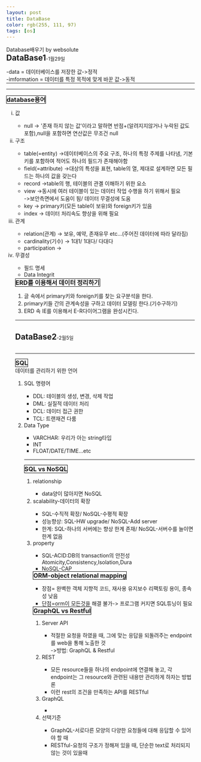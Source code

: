 ```yaml
---
layout: post
title: DataBase
color: rgb(255, 111, 97)
tags: [os]
---
```

<head>Database배우기 by websolute</head>
<meta charset = "utf-8">
<style> 
p {
    border-bottom: gray solid 2px;
}
h3 {
    border:1px black ridge;
    display: inline;
}
h2 {
    display: inline;
}
span {
    font-size: 13px;
}
</style>
<br>
<h2>DataBase1</h2><span>-1월29일</span>
<p>
-data = 데이터베이스를 저장한 값->정적 <br>
-imformation = 데이터를 특정 목적에 맞게 바꾼 값->동적</p>
<p>
<h3>database용어</h3><br>
<ol type="i">
<li>값</li>
<ul>
<li>null -> '존재 하지 않는 값'이라고 말하면 반점+(알려지지않거나 누락된 값도 포함),null을 포함하면 연산값은 무조건 null</li>
</ul>
<li>구조</li>
<ul>
<li>table(=entity)  ->데이터베이스의 주요 구조, 하나의 특정 주제를 나타냄, 기본키를 포함하여 적어도 하나의 필드가 존재해야함</li>
<li>field(=attribute)  ->대상의 특성을 표현, table의 열, 제대로 설계하면 모든 필드는 하나의 값을 갖는다</li>
<li>record  ->table의 행, 테이블의 관곌 이해하기 위한 요소</li>
<li>view  ->동시에 여러 테이블이 있는 데이터 작업 수행을 하기 위해서 필요<br>
          ->보안측면에서 도움이 됨/ 데이터 무결성에 도움</li>
<li>key  -> primary키(모든 table이 보유)와 foreign키가 있음</li>
<li>index  -> 데이터 처리속도 향상을 위해 필요</li>
</ul>
<li>관계</li>
<ul>
<li>relation(관계) -> 보유, 예약, 존재유무 etc...(주어진 데이터에 따라 달라짐)</li>
<li>cardinality(기수)  -> 1대1/ 1대다/ 다대다</li>
<li>participation  -></li>
</ul>
<li>무결성</li>
<ul>
<li>필드 명세</li>
<li>Data Integrit</li>
</ul>
<h3>ERD를 이용해서 데이터 정리하기</h3>
<ol>
<li>글 속에서 primary키와 foreign키를 찾는 요구분석을 한다. </li>
<li>primary키들 간의 관계속성을 구하고 데이터 모델링 한다.(기수구하기)</li>
<li>ERD 속 IE를 이용해서 E-R다이어그램을 완성시킨다. </li> 
</ol>
</p>
<br>
<h2>DataBase2</h2><span>-2월5일</span>
<p>
<br><h3>SQL</h3><br>
데이터를 관리하기 위한 언어
<ol>
<li>SQL 명령어</li>
<ul>
<li>DDL: 테이블의 생성, 변경, 삭제 작업</li>
<li>DML: 실질적 데이터 처리</li>
<li>DCL: 데이터 접근 권한</li>
<li>TCL: 트랜재견 다룸</li>
</ul>
<li>Data Type</li>
<ul>
<li>VARCHAR: 우리가 아는 string타입</li>
<li>INT</li>
<li>FLOAT/DATE/TIME...etc</li>
</ul>
</p>
<h3>SQL  vs  NoSQL</h3>
<ol>
<li>relationship</li>
<ul>
<li>data양이 많아지면 NoSQL</li>
</ul>
<li>scalability-데이터의 확장</li>
<ul>
<li>SQL-수직적 확장/ NoSQL-수평적 확장</li>
<li>성능향상: SQL-HW upgrade/ NoSQL-Add server</li>
<li>한계: SQL-하나의 서버에는 향상 한계 존재/ NoSQL-서버수를 늘이면 한계 없음</li>
</ul>
<li>property</li>
<ul>
<li>SQL-ACID:DB의 transaction의 안전성<br>
Atomicity,Consistency,Isolation,Dura</li>
<li>NoSQL-CAP</li>
</ul>
<h3>ORM-object relational mapping</h3>
<ul>
<li>장점= 완벽한 객체 지향적 코드, 재사용 유지보수 리팩토링 용이, 종속성 낮음</li>
<li>단점=orm이 모든것을 해결 불가-> 프로그램 커지면 SQL튜닝이 필요</li>
</ul>
<h3>GraphQL vs Restful</h3>
<ol>
<li>Server API</li>
<ul>
<li>적절한 요청을 하였을 때, 그에 맞는 응답을 되돌려주는 endpoint를 web을 통해 노출한 것<br>
    ->방법: GraphQL & Restful</li>
</ul>
<li>REST</li>
<ul>
<li>모든 resource들을 하나의 endpoint에 연결해 놓고, 각 endpoint는 그 resource와 관련된 내용만 관리하게 하자는 방법론</li>
<li>이런 rest의 조건을 만족하는 API를 RESTful</li>
</ul>
<li>GraphQL</li>
<ul>
<li></li>
</ul>
<li>선택기준</li>
<ul>
<li>GraphQL-서로다른 모양의 다양한 요청들에 대해 응답할 수 있어야 할 때</li>
<li>RESTful-요청의 구조가 정해져 있을 때, 단순한 text로 처리되지 않는 것이 있을때</li>
</ul>
</body>
